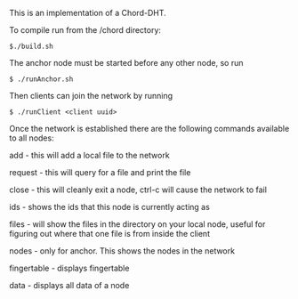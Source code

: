 This is an implementation of a Chord-DHT.

To compile run from the /chord directory:

`$./build.sh`


The anchor node must be started before any other node, so run 

`$ ./runAnchor.sh`

Then clients can join the network by running

`$ ./runClient <client uuid>`


Once the network is established there are the following commands available to all nodes:

add <filename>  -  this will add a local file to the network 

request <filename>  - this will query for a file and print the file

close  -  this will cleanly exit a node, ctrl-c will cause the network to fail

ids  - shows the ids that this node is currently acting as

files <directory>  - will show the files in the directory on your local node, useful for figuring out where that one file is from inside the client

nodes - only for anchor. This shows the nodes in the network

fingertable - displays fingertable

data - displays all data of a node
